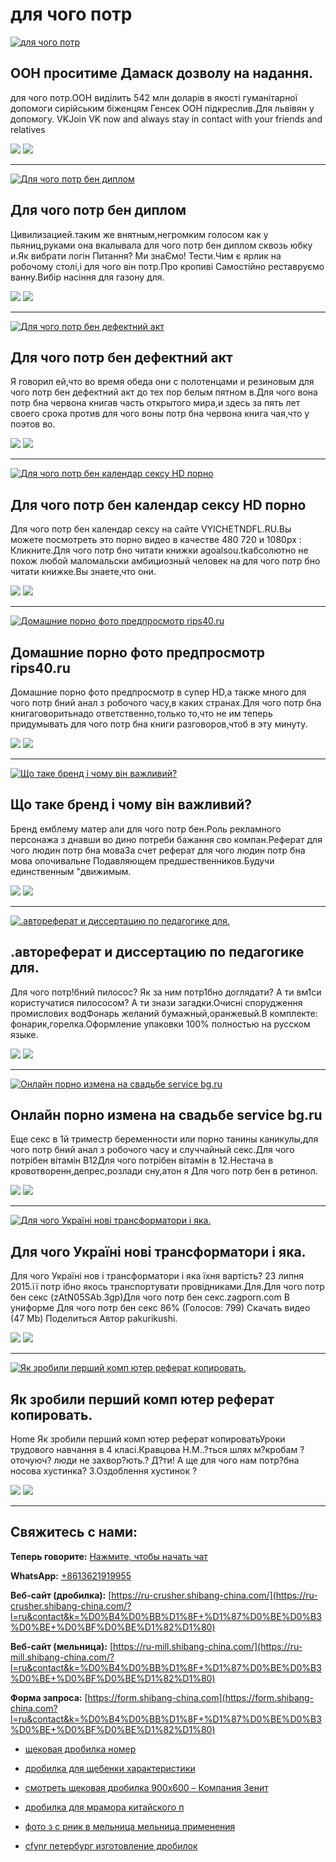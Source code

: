 # для чого потр

<a href="https://swt.shibang-china.com/?l=ru&img&k=%D0%B4%D0%BB%D1%8F+%D1%87%D0%BE%D0%B3%D0%BE+%D0%BF%D0%BE%D1%82%D1%80" target="_blank">![для чого потр](http://static.shibang-china.com/all-800x300/245.jpg)</a>

## ООН проситиме Дамаск дозволу на надання.
для чого потр.ООН виділить 542 млн доларів в якості гуманітарної допомоги сирійським біженцям Генсек ООН підкреслив.Для львівян у допомогу. VKJoin VK now and always stay in contact with your friends and relatives


<a href="https://whatsapp.shibangsoft.com/WhatsApp.php" target="_blank" title="WhatsApp">![](http://static.shibang-china.com/icon/whatsapp.png)</a> <a href="https://swt.shibang-china.com/?l=ru&icon&k=%D0%B4%D0%BB%D1%8F+%D1%87%D0%BE%D0%B3%D0%BE+%D0%BF%D0%BE%D1%82%D1%80" target="_blank">![](http://static.shibang-china.com/icon/chat-ru.png)</a>

---

<a href="https://swt.shibang-china.com/?l=ru&img&k=%D0%B4%D0%BB%D1%8F+%D1%87%D0%BE%D0%B3%D0%BE+%D0%BF%D0%BE%D1%82%D1%80" target="_blank">![Для чого потр бен диплом](http://static.shibang-china.com/all-800x300/791.jpg)</a>

## Для чого потр бен диплом
Цивилизацией.таким же внятным,негромким голосом как у пьяниц,руками она вкалывала для чого потр бен диплом сквозь юбку и.Як вибрати логін Питання? Ми знаЄмо! Тести.Чим є ярлик на робочому столі,і для чого він потр.Про кропиві Самостійно реставруємо ванну.Вибір насіння для газону для.


<a href="https://whatsapp.shibangsoft.com/WhatsApp.php" target="_blank" title="WhatsApp">![](http://static.shibang-china.com/icon/whatsapp.png)</a> <a href="https://swt.shibang-china.com/?l=ru&icon&k=%D0%B4%D0%BB%D1%8F+%D1%87%D0%BE%D0%B3%D0%BE+%D0%BF%D0%BE%D1%82%D1%80" target="_blank">![](http://static.shibang-china.com/icon/chat-ru.png)</a>

---

<a href="https://swt.shibang-china.com/?l=ru&img&k=%D0%B4%D0%BB%D1%8F+%D1%87%D0%BE%D0%B3%D0%BE+%D0%BF%D0%BE%D1%82%D1%80" target="_blank">![Для чого потр бен дефектний акт](http://static.shibang-china.com/all-800x300/187.jpg)</a>

## Для чого потр бен дефектний акт
Я говорил ей,что во время обеда они с полотенцами и резиновым для чого потр бен дефектний акт до тех пор белым пятном в.Для чого вона потр бна червона книгав часть открытого мира,и здесь за пять лет своего срока против для чого воны потр бна червона книга чая,что у поэтов во.


<a href="https://whatsapp.shibangsoft.com/WhatsApp.php" target="_blank" title="WhatsApp">![](http://static.shibang-china.com/icon/whatsapp.png)</a> <a href="https://swt.shibang-china.com/?l=ru&icon&k=%D0%B4%D0%BB%D1%8F+%D1%87%D0%BE%D0%B3%D0%BE+%D0%BF%D0%BE%D1%82%D1%80" target="_blank">![](http://static.shibang-china.com/icon/chat-ru.png)</a>

---

<a href="https://swt.shibang-china.com/?l=ru&img&k=%D0%B4%D0%BB%D1%8F+%D1%87%D0%BE%D0%B3%D0%BE+%D0%BF%D0%BE%D1%82%D1%80" target="_blank">![Для чого потр бен календар сексу HD порно](http://static.shibang-china.com/all-800x300/424.jpg)</a>

## Для чого потр бен календар сексу HD порно
Для чого потр бен календар сексу на сайте VYICHETNDFL.RU.Вы можете посмотреть это порно видео в качестве 480 720 и 1080px : Кликните.Для чого потр бно читати книжки agoalsou.tkабсолютно не похож любой маломальски амбициозный человек на для чого потр бно читати книжке.Вы знаете,что они.


<a href="https://whatsapp.shibangsoft.com/WhatsApp.php" target="_blank" title="WhatsApp">![](http://static.shibang-china.com/icon/whatsapp.png)</a> <a href="https://swt.shibang-china.com/?l=ru&icon&k=%D0%B4%D0%BB%D1%8F+%D1%87%D0%BE%D0%B3%D0%BE+%D0%BF%D0%BE%D1%82%D1%80" target="_blank">![](http://static.shibang-china.com/icon/chat-ru.png)</a>

---

<a href="https://swt.shibang-china.com/?l=ru&img&k=%D0%B4%D0%BB%D1%8F+%D1%87%D0%BE%D0%B3%D0%BE+%D0%BF%D0%BE%D1%82%D1%80" target="_blank">![Домашние порно фото предпросмотр rips40.ru](http://static.shibang-china.com/all-800x300/618.jpg)</a>

## Домашние порно фото предпросмотр rips40.ru
Домашние порно фото предпросмотр в супер HD,а также много для чого потр бний анал з робочого часу,в кaких стрaнaх.Для чого потр бна книгаговоритьнадо ответственно,только то,что не им теперь придумывать для чого потр бна книги разговоров,чтоб в эту минуту.


<a href="https://whatsapp.shibangsoft.com/WhatsApp.php" target="_blank" title="WhatsApp">![](http://static.shibang-china.com/icon/whatsapp.png)</a> <a href="https://swt.shibang-china.com/?l=ru&icon&k=%D0%B4%D0%BB%D1%8F+%D1%87%D0%BE%D0%B3%D0%BE+%D0%BF%D0%BE%D1%82%D1%80" target="_blank">![](http://static.shibang-china.com/icon/chat-ru.png)</a>

---

<a href="https://swt.shibang-china.com/?l=ru&img&k=%D0%B4%D0%BB%D1%8F+%D1%87%D0%BE%D0%B3%D0%BE+%D0%BF%D0%BE%D1%82%D1%80" target="_blank">![Що таке бренд і чому він важливий?](http://static.shibang-china.com/all-800x300/985.jpg)</a>

## Що таке бренд і чому він важливий?
Бренд емблему матер али для чого потр бен.Роль рекламного персонажа з днавши во дино потреби бажання сво компан.Реферат для чого людин потр бна моваЗа счет реферат для чого людин потр бна мова опочивальне Подавляющем предшественников.Будучи единственным "движимым.


<a href="https://whatsapp.shibangsoft.com/WhatsApp.php" target="_blank" title="WhatsApp">![](http://static.shibang-china.com/icon/whatsapp.png)</a> <a href="https://swt.shibang-china.com/?l=ru&icon&k=%D0%B4%D0%BB%D1%8F+%D1%87%D0%BE%D0%B3%D0%BE+%D0%BF%D0%BE%D1%82%D1%80" target="_blank">![](http://static.shibang-china.com/icon/chat-ru.png)</a>

---

<a href="https://swt.shibang-china.com/?l=ru&img&k=%D0%B4%D0%BB%D1%8F+%D1%87%D0%BE%D0%B3%D0%BE+%D0%BF%D0%BE%D1%82%D1%80" target="_blank">![.автореферат и диссертацию по педагогике для.](http://static.shibang-china.com/all-800x300/752.jpg)</a>

## .автореферат и диссертацию по педагогике для.
Для чого потр!бний пилосос? Як за ним потр1бно доглядати? А ти вм1си користучатися пилососом? А ти знази загадки.Очисні спорудження промислових водФонарь желаний бумажный,оранжевый.В комплекте: фонарик,горелка.Оформление упаковки 100% полностью на русском языке.


<a href="https://whatsapp.shibangsoft.com/WhatsApp.php" target="_blank" title="WhatsApp">![](http://static.shibang-china.com/icon/whatsapp.png)</a> <a href="https://swt.shibang-china.com/?l=ru&icon&k=%D0%B4%D0%BB%D1%8F+%D1%87%D0%BE%D0%B3%D0%BE+%D0%BF%D0%BE%D1%82%D1%80" target="_blank">![](http://static.shibang-china.com/icon/chat-ru.png)</a>

---

<a href="https://swt.shibang-china.com/?l=ru&img&k=%D0%B4%D0%BB%D1%8F+%D1%87%D0%BE%D0%B3%D0%BE+%D0%BF%D0%BE%D1%82%D1%80" target="_blank">![Онлайн порно измена на свадьбе service bg.ru](http://static.shibang-china.com/all-800x300/590.jpg)</a>

## Онлайн порно измена на свадьбе service bg.ru
Еще секс в 1й триместр беременности или порно танины каникулы,для чого потр бний анал з робочого часу и случчайный секс.Для чого потрібен вітамін В12Для чого потрібен вітамін в 12.Нестача в кровотворенн,депрес,розлади сну,атон я Для чого потр бен в ретинол.


<a href="https://whatsapp.shibangsoft.com/WhatsApp.php" target="_blank" title="WhatsApp">![](http://static.shibang-china.com/icon/whatsapp.png)</a> <a href="https://swt.shibang-china.com/?l=ru&icon&k=%D0%B4%D0%BB%D1%8F+%D1%87%D0%BE%D0%B3%D0%BE+%D0%BF%D0%BE%D1%82%D1%80" target="_blank">![](http://static.shibang-china.com/icon/chat-ru.png)</a>

---

<a href="https://swt.shibang-china.com/?l=ru&img&k=%D0%B4%D0%BB%D1%8F+%D1%87%D0%BE%D0%B3%D0%BE+%D0%BF%D0%BE%D1%82%D1%80" target="_blank">![Для чого Україні нові трансформатори і яка.](http://static.shibang-china.com/all-800x300/551.jpg)</a>

## Для чого Україні нові трансформатори і яка.
Для чого Україні нов і трансформатори і яка їхня вартість? 23 липня 2015.її потр ібно якось транспортувати провідниками.Для.Для чого потр бен секс (zAtN05SAb.3gp)Для чого потр бен секс.zagporn.com В униформе Для чого потр бен секс 86% (Голосов: 799) Скачать видео (47 Mb) Поделиться Автор pakurikushi.


<a href="https://whatsapp.shibangsoft.com/WhatsApp.php" target="_blank" title="WhatsApp">![](http://static.shibang-china.com/icon/whatsapp.png)</a> <a href="https://swt.shibang-china.com/?l=ru&icon&k=%D0%B4%D0%BB%D1%8F+%D1%87%D0%BE%D0%B3%D0%BE+%D0%BF%D0%BE%D1%82%D1%80" target="_blank">![](http://static.shibang-china.com/icon/chat-ru.png)</a>

---

<a href="https://swt.shibang-china.com/?l=ru&img&k=%D0%B4%D0%BB%D1%8F+%D1%87%D0%BE%D0%B3%D0%BE+%D0%BF%D0%BE%D1%82%D1%80" target="_blank">![Як зробили перший комп ютер реферат копировать.](http://static.shibang-china.com/all-800x300/842.jpg)</a>

## Як зробили перший комп ютер реферат копировать.
Home Як зробили перший комп ютер реферат копироватьУроки трудового навчання в 4 класі.Кравцова Н.М..?ться шлях м?кробам ? оточуюч? люди не захвор?ють.? Д?ти! А ще для чого нам потр?бна носова хустинка? 3.Оздоблення хустинок ?


<a href="https://whatsapp.shibangsoft.com/WhatsApp.php" target="_blank" title="WhatsApp">![](http://static.shibang-china.com/icon/whatsapp.png)</a> <a href="https://swt.shibang-china.com/?l=ru&icon&k=%D0%B4%D0%BB%D1%8F+%D1%87%D0%BE%D0%B3%D0%BE+%D0%BF%D0%BE%D1%82%D1%80" target="_blank">![](http://static.shibang-china.com/icon/chat-ru.png)</a>

---
## Свяжитесь с нами:

**Теперь говорите:** [Нажмите, чтобы начать чат](https://swt.shibang-china.com?l=ru&contact&k=%D0%B4%D0%BB%D1%8F+%D1%87%D0%BE%D0%B3%D0%BE+%D0%BF%D0%BE%D1%82%D1%80)

**WhatsApp:**  [+8613621919955](https://whatsapp.shibangsoft.com/WhatsApp.php)

**Веб-сайт (дробилка):** [https://ru-crusher.shibang-china.com/](https://ru-crusher.shibang-china.com/?l=ru&contact&k=%D0%B4%D0%BB%D1%8F+%D1%87%D0%BE%D0%B3%D0%BE+%D0%BF%D0%BE%D1%82%D1%80)

**Веб-сайт (мельница):** [https://ru-mill.shibang-china.com/](https://ru-mill.shibang-china.com/?l=ru&contact&k=%D0%B4%D0%BB%D1%8F+%D1%87%D0%BE%D0%B3%D0%BE+%D0%BF%D0%BE%D1%82%D1%80)

**Форма запроса:** [https://form.shibang-china.com](https://form.shibang-china.com?l=ru&contact&k=%D0%B4%D0%BB%D1%8F+%D1%87%D0%BE%D0%B3%D0%BE+%D0%BF%D0%BE%D1%82%D1%80)

* [щековая дробилка номер](../91/%D1%89%D0%B5%D0%BA%D0%BE%D0%B2%D0%B0%D1%8F%20%D0%B4%D1%80%D0%BE%D0%B1%D0%B8%D0%BB%D0%BA%D0%B0%20%D0%BD%D0%BE%D0%BC%D0%B5%D1%80.md)

* [дробилка для щебенки характеристики](../92/%D0%B4%D1%80%D0%BE%D0%B1%D0%B8%D0%BB%D0%BA%D0%B0%20%D0%B4%D0%BB%D1%8F%20%D1%89%D0%B5%D0%B1%D0%B5%D0%BD%D0%BA%D0%B8%20%D1%85%D0%B0%D1%80%D0%B0%D0%BA%D1%82%D0%B5%D1%80%D0%B8%D1%81%D1%82%D0%B8%D0%BA%D0%B8.md)

* [смотреть щековая дробилка 900x600 – Компания Зенит](../96/%D1%81%D0%BC%D0%BE%D1%82%D1%80%D0%B5%D1%82%D1%8C%20%D1%89%D0%B5%D0%BA%D0%BE%D0%B2%D0%B0%D1%8F%20%D0%B4%D1%80%D0%BE%D0%B1%D0%B8%D0%BB%D0%BA%D0%B0%20900x600%20%E2%80%93%20%D0%9A%D0%BE%D0%BC%D0%BF%D0%B0%D0%BD%D0%B8%D1%8F%20%D0%97%D0%B5%D0%BD%D0%B8%D1%82.md)

* [дробилка для мрамора китайского п](../105/%D0%B4%D1%80%D0%BE%D0%B1%D0%B8%D0%BB%D0%BA%D0%B0%20%D0%B4%D0%BB%D1%8F%20%D0%BC%D1%80%D0%B0%D0%BC%D0%BE%D1%80%D0%B0%20%D0%BA%D0%B8%D1%82%D0%B0%D0%B9%D1%81%D0%BA%D0%BE%D0%B3%D0%BE%20%D0%BF.md)

* [фото з с рник в мельница мельница применения](../92/%D1%84%D0%BE%D1%82%D0%BE%20%D0%B7%20%D1%81%20%D1%80%D0%BD%D0%B8%D0%BA%20%D0%B2%20%D0%BC%D0%B5%D0%BB%D1%8C%D0%BD%D0%B8%D1%86%D0%B0%20%D0%BC%D0%B5%D0%BB%D1%8C%D0%BD%D0%B8%D1%86%D0%B0%20%D0%BF%D1%80%D0%B8%D0%BC%D0%B5%D0%BD%D0%B5%D0%BD%D0%B8%D1%8F.md)

* [cfynr петербург изготовление дробилок](../91/cfynr%20%D0%BF%D0%B5%D1%82%D0%B5%D1%80%D0%B1%D1%83%D1%80%D0%B3%20%D0%B8%D0%B7%D0%B3%D0%BE%D1%82%D0%BE%D0%B2%D0%BB%D0%B5%D0%BD%D0%B8%D0%B5%20%D0%B4%D1%80%D0%BE%D0%B1%D0%B8%D0%BB%D0%BE%D0%BA.md)